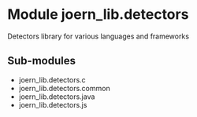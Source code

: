 Module joern_lib.detectors
==========================
Detectors library for various languages and frameworks

Sub-modules
-----------
* joern_lib.detectors.c
* joern_lib.detectors.common
* joern_lib.detectors.java
* joern_lib.detectors.js